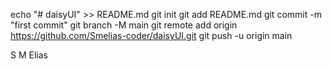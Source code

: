 echo "# daisyUI" >> README.md
git init
git add README.md
git commit -m "first commit"
git branch -M main
git remote add origin https://github.com/Smelias-coder/daisyUI.git
git push -u origin main

S M Elias